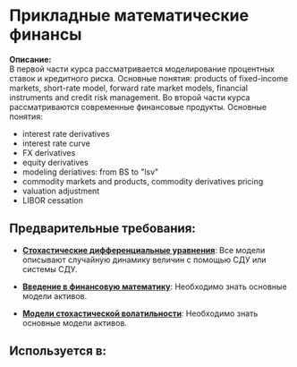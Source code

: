 # Прикладные математические финансы

**Описание:**  
В первой части курса рассматривается моделирование процентных ставок и кредитного риска. 
Основные понятия: products of fixed-income markets, short-rate model, forward rate market models,
financial instruments and credit risk management.
Во второй части курса рассматриваются современные финансовые продукты.
Основные понятия:
- interest rate derivatives
- interest rate curve
- FX derivatives
- equity derivatives
- modeling deriatives: from BS to "lsv"
- commodity markets and products, commodity derivatives pricing
- valuation adjustment
- LIBOR cessation 


## Предварительные требования:

- **[Стохастические дифференциальные уравнения](sde.md)**: Все модели описывают случайную динамику величин с помощью СДУ или системы СДУ.


- **[Введение в финансовую математику](intro_fin_math.md)**: Необходимо знать основные модели активов. 


- **[Модели стохастической волатильности](lsv.md)**: Необходимо знать основные модели активов. 



## Используется в:
